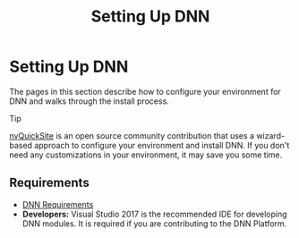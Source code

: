 ﻿---
uid: administrators-setup-overview
locale: en
title: Setting Up DNN
dnnversion: 09.03.01
links: ["[DNN Community Blog: Installing DNN by Clinton Patterson](https://www.dnnsoftware.com/community-blog/cid/155070/installing-dnn)","[Setting up your DotNetNuke Module Development Environment by Chris Hammond](https://www.christoc.com/Tutorials/All-Tutorials/aid/1)"]
---

# Setting Up DNN

The pages in this section describe how to configure your environment for DNN and walks through the install process.

> [!TIP]
> [nvQuickSite](https://www.nvquicksite.com/) is an open source community contribution that uses a wizard-based approach to configure your environment and install DNN. If you don't need any customizations in your environment, it may save you some time.

## Requirements

*   [DNN Requirements](xfref:setup-requirements)
*   **Developers:** Visual Studio 2017 is the recommended IDE for developing DNN modules. It is required if you are contributing to the DNN Platform.
